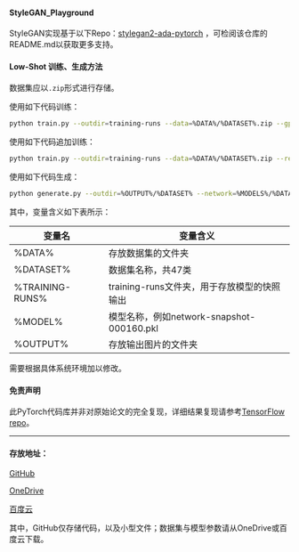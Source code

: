 #### StyleGAN_Playground
StyleGAN实现基于以下Repo：[stylegan2-ada-pytorch](https://github.com/NVlabs/stylegan2-ada-pytorch) ，可检阅该仓库的README.md以获取更多支持。

#### Low-Shot 训练、生成方法

数据集应以`.zip`形式进行存储。

使用如下代码训练：

```bash
python train.py --outdir=training-runs --data=%DATA%/%DATASET%.zip --gpus=1 --metrics=none
```

使用如下代码追加训练：

```bash
python train.py --outdir=training-runs --data=%DATA%/%DATASET%.zip --resume=%TRAINING-RUNS%/%DATASET%/%MODEL%.pkl --gpus=1 --metrics=none
```

使用如下代码生成：

```bash
python generate.py --outdir=%OUTPUT%/%DATASET% --network=%MODELS%/%DATASET%/%MODEL%.pkl --seeds=1-1000
```

其中，变量含义如下表所示：

| 变量名          | 变量含义                                    |
| --------------- | ------------------------------------------- |
| %DATA%          | 存放数据集的文件夹                          |
| %DATASET%       | 数据集名称，共47类                          |
| %TRAINING-RUNS% | training-runs文件夹，用于存放模型的快照输出 |
| %MODEL%         | 模型名称，例如network-snapshot-000160.pkl   |
| %OUTPUT%        | 存放输出图片的文件夹                        |

需要根据具体系统环境加以修改。

#### 免责声明

此PyTorch代码库并非对原始论文的完全复现，详细结果复现请参考[TensorFlow repo](https://github.com/mit-han-lab/data-efficient-gans/tree/master/DiffAugment-stylegan2)。

* * *

#### 存放地址：

[GitHub](https://github.com/Voychek1024/Graduation_Project)

[OneDrive](https://1drv.ms/u/s!Ak7i9eRLkHfRg499frRiI75vpPOeJw?e=UGpf9j)

[百度云](https://pan.baidu.com/s/1vHsv6fgeg1ddkgrEmm2wZg?pwd=quwc)

其中，GitHub仅存储代码，以及小型文件；数据集与模型参数请从OneDrive或百度云下载。
